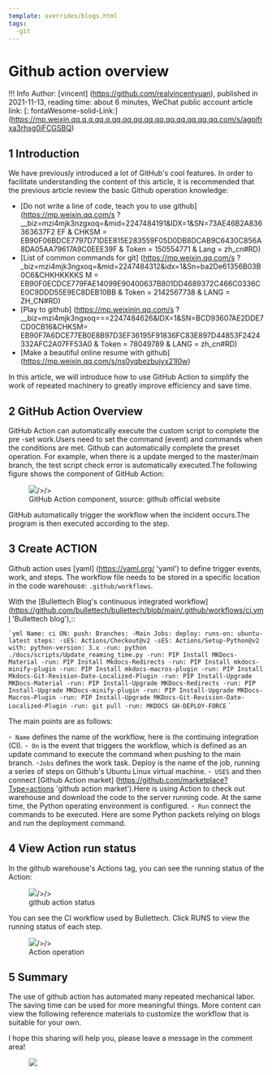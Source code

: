 ```yaml
---
template: overrides/blogs.html
tags:
  -git
---
```


# Github action overview

!!! Info
    Author: [vincent] (https://github.com/realvincentyuan), published in 2021-11-13, reading time: about 6 minutes, WeChat public account article link: [: fontaWesome-solid-Link:] (https://mp.weixin.qq.q.q.qq.q.qq.qq.qq.qq.qq.qq.qq.qq.qq.qq.com/s/agpifrxa3rhsg0iFCGSBQ)

## 1 Introduction

We have previously introduced a lot of GitHub's cool features. In order to facilitate understanding the content of this article, it is recommended that the previous article review the basic Github operation knowledge:

- [Do not write a line of code, teach you to use github] (https://mp.weixin.qq.com/s ?__biz=mzi4mjk3nzgxoq=&mid=2247484191&IDX=1&SN=73AE46B2A836363637F2 EF & CHKSM = EB90F06BDCE7797D71DEE815E283559F05D0DB8DCAB9C6430C856A8DA05AA79617A9C0EEE39F & Token = 150554771 & Lang = zh_cn#RD)
- [List of common commands for git] (https://mp.weixin.qq.com/s ?_biz=mzi4mjk3ngxoq=&mid=2247484312&idx=1&Sn=ba2De61356B03B0C6&CHKHKKKKS M = EB90F0ECDCE779FAE14099E90400637B801DD4689372C466C0336CE0C9DDD55E9EC8DEB10BB & Token = 2142567738 & LANG = ZH_CN#RD)
- [Play to github] (https://mp.weixinin.qq.com/s ?__biz=mzi4mjk3ngxoq===2247484626&IDX=1&SN=BCD93607AE2DDE7CD0CB16&CHKSM= EB90F7A6DCE77EB0E8B97D3EF36195F91836FC83E897D44853F2424332AFC2A07FF53A0 & Token = 78049789 & LANG = zh_cn#RD)
- [Make a beautiful online resume with github] (https://mp.weixin.qq.com/s/ns0yqbezbujyx21l0w)

In this article, we will introduce how to use GitHub Action to simplify the work of repeated machinery to greatly improve efficiency and save time.

## 2 GitHub Action Overview

GitHub Action can automatically execute the custom script to complete the pre -set work.Users need to set the command (event) and commands when the conditions are met. Github can automatically complete the preset operation. For example, when there is a update merged to the master/main branch, the test script check error is automatically executed.The following figure shows the component of GitHub Action:

<figure>
  <img src = "https://cdn.jsdelivr.net/gh/bullettech2021/pics/img/overView-Actor-design.png"/>/>/>
  <figcaption> GitHub Action component, source: github official website </figCaption>
</Figure>

GitHub automatically trigger the workflow when the incident occurs.The program is then executed according to the step.

## 3 Create ACTION

Github action uses [yaml] (https://yaml.org/ 'yaml') to define trigger events, work, and steps. The workflow file needs to be stored in a specific location in the code warehouse: `.github/workflows`.

With the [Bullettech Blog's continuous integrated workflow] (https://github.com/bullettech/bullettech/blob/main/.github/workflows/ci.yml 'Bullettech blog'),::

`` `yml
Name: ci
ON:
  push:
    Branches:
      -Main
Jobs:
  deploy:
    runs-on: ubuntu-latest
    steps:
      -sES: Actions/Checkout@v2
      -sES: Actions/Setup-Python@v2
        with:
          python-version: 3.x
      -run: python ./docs/scripts/Update_reaming_time.py
      -run: PIP Install MKDocs-Material
      -run: PIP Install Mkdocs-Redirects
      -run: PIP Install mkdocs-minify-plugin
      -run: PIP Install mkdocs-macros-plugin
      -run: PIP Install Mkdocs-Git-Revision-Date-Localized-Plugin
      -run: PIP Install-Upgrade MKDocs-Material
      -run: PIP Install-Upgrade MKDocs-Redirects
      -run: PIP Install-Upgrade MKDocs-minify-plugin
      -run: PIP Install-Upgrade MKDocs-Macros-Plugin
      -run: PIP Install-Upgrade MKDocs-Git-Revision-Date-Localized-Plugin
      -run: git pull
      -run: MKDOCS GH-DEPLOY-FORCE
`` `

The main points are as follows:

-` Name` defines the name of the workflow, here is the continuing integration (CI).
-` On` is the event that triggers the workflow, which is defined as an update command to execute the command when pushing to the main branch.
-`Jobs` defines the work task. Deploy is the name of the job, running a series of steps on Github's Ubuntu Linux virtual machine.
  -` USES` and then connect [Github Action market] (https://github.com/marketplace?Type=actions 'github action market').Here is using Action to check out warehouse and download the code to the server running code. At the same time, the Python operating environment is configured.
  -` Run` connect the commands to be executed. Here are some Python packets relying on blogs and run the deployment command.

## 4 View Action run status

In the github warehouse's Actions tag, you can see the running status of the Action:

<figure>
  <img src = "https://cdn.jsdelivr.net/gh/bullettech2021/pics/img/action_status.png"/>/>/>
  <figcaption> github action status </figcaption>
</Figure>

You can see the CI workflow used by Bullettech. Click RUNS to view the running status of each step.

<figure>
  <img src = "https://cdn.jsdelivr.net/gh/bullettech2021/pics/img/action_Steps.png"/>/>/>
  <figcaption> Action operation </figcaption>
</Figure>


## 5 Summary

The use of github action has automated many repeated mechanical labor. The saving time can be used for more meaningful things. More content can view the following reference materials to customize the workflow that is suitable for your own.

I hope this sharing will help you, please leave a message in the comment area!

<figure>
  <img src = "httts://cdn.jsdelivr.net/gh/bullettech2021/pics/2021-6-14/1623639526512-1080p%20hd)%20tail .png" widt "widt" widt "widt h = "500 " />
</Figure>